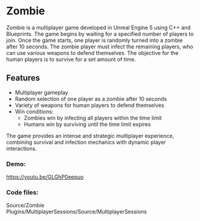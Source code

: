 # Zombie

Zombie is a multiplayer game developed in Unreal Engine 5 using C++ and Blueprints. The game begins by waiting for a specified number of players to join. Once the game starts, one player is randomly turned into a zombie after 10 seconds. The zombie player must infect the remaining players, who can use various weapons to defend themselves. The objective for the human players is to survive for a set amount of time.

## Features
- Multiplayer gameplay
- Random selection of one player as a zombie after 10 seconds
- Variety of weapons for human players to defend themselves
- Win conditions:
  - Zombies win by infecting all players within the time limit
  - Humans win by surviving until the time limit expires

The game provides an intense and strategic multiplayer experience, combining survival and infection mechanics with dynamic player interactions.

### Demo: 
https://youtu.be/GLGhP0eepuo
### Code files: 
Source/Zombie                                                                                   
Plugins/MultiplayerSessions/Source/MultiplayerSessions
